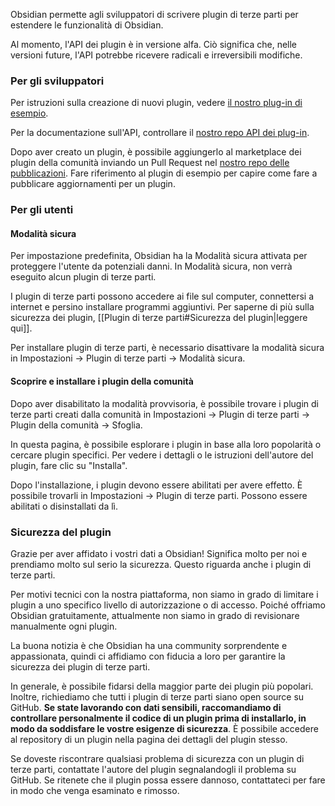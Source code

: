 Obsidian permette agli sviluppatori di scrivere plugin di terze parti per estendere le funzionalità di Obsidian.

Al momento, l'API dei plugin è in versione alfa. Ciò significa che, nelle versioni future, l'API potrebbe ricevere radicali e irreversibili modifiche.

### Per gli sviluppatori

Per istruzioni sulla creazione di nuovi plugin, vedere [il nostro plug-in di esempio](https://github.com/obsidianmd/obsidian-sample-plugin).

Per la documentazione sull'API, controllare il [nostro repo API dei plug-in](https://github.com/obsidianmd/obsidian-api).

Dopo aver creato un plugin, è possibile aggiungerlo al marketplace dei plugin della comunità inviando un Pull Request nel [nostro repo delle pubblicazioni](https://github.com/obsidianmd/obsidian-releases). Fare riferimento al plugin di esempio per capire come fare a pubblicare aggiornamenti per un plugin.

### Per gli utenti

#### Modalità sicura

Per impostazione predefinita, Obsidian ha la Modalità sicura attivata per proteggere l'utente da potenziali danni. In Modalità sicura, non verrà eseguito alcun plugin di terze parti.

I plugin di terze parti possono accedere ai file sul computer, connettersi a internet e persino installare programmi aggiuntivi. Per saperne di più sulla sicurezza dei plugin, [[Plugin di terze parti#Sicurezza del plugin|leggere qui]].

Per installare plugin di terze parti, è necessario disattivare la modalità sicura in Impostazioni → Plugin di terze parti → Modalità sicura.

#### Scoprire e installare i plugin della comunità

Dopo aver disabilitato la modalità provvisoria, è possibile trovare i plugin di terze parti creati dalla comunità in Impostazioni → Plugin di terze parti → Plugin della comunità → Sfoglia.

In questa pagina, è possibile esplorare i plugin in base alla loro popolarità o cercare plugin specifici. Per vedere i dettagli o le istruzioni dell'autore del plugin, fare clic su "Installa".

Dopo l'installazione, i plugin devono essere abilitati per avere effetto. È possibile trovarli in Impostazioni → Plugin di terze parti. Possono essere abilitati o disinstallati da lì.

### Sicurezza del plugin

Grazie per aver affidato i vostri dati a Obsidian! Significa molto per noi e prendiamo molto sul serio la sicurezza. Questo riguarda anche i plugin di terze parti.

Per motivi tecnici con la nostra piattaforma, non siamo in grado di limitare i plugin a uno specifico livello di autorizzazione o di accesso. Poiché offriamo Obsidian gratuitamente, attualmente non siamo in grado di revisionare manualmente ogni plugin.

La buona notizia è che Obsidian ha una community sorprendente e appassionata, quindi ci affidiamo con fiducia a loro per garantire la sicurezza dei plugin di terze parti.

In generale, è possibile fidarsi della maggior parte dei plugin più popolari. Inoltre, richiediamo che tutti i plugin di terze parti siano open source su GitHub. **Se state lavorando con dati sensibili, raccomandiamo di controllare personalmente il codice di un plugin prima di installarlo, in modo da soddisfare le vostre esigenze di sicurezza**. È possibile accedere al repository di un plugin nella pagina dei dettagli del plugin stesso.

Se doveste riscontrare qualsiasi problema di sicurezza con un plugin di terze parti, contattate l'autore del plugin segnalandogli il problema su GitHub. Se ritenete che il plugin possa essere dannoso, contattateci per fare in modo che venga esaminato e rimosso.